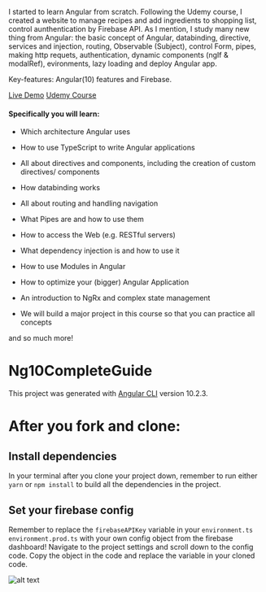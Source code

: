 I started to learn Angular from scratch. Following the Udemy course, I created a website to manage recipes and add ingredients to shopping list, control aunthentication by Firebase API. As I mention, I study many new thing from Angular: the basic concept of Angular, databinding, directive, services and injection, routing, Observable (Subject), control Form, pipes, making http requets, authentication, dynamic components (ngIf & modalRef), evironments, lazy loading and deploy Angular app.

Key-features: Angular(10) features and Firebase.

[Live Demo](https://ng10-complete-guide-9ac2d.firebaseapp.com/auth)
[Udemy Course](https://www.udemy.com/course/the-complete-guide-to-angular-2/)

#### Specifically you will learn:

- Which architecture Angular uses

- How to use TypeScript to write Angular applications

- All about directives and components, including the creation of custom directives/ components

- How databinding works

- All about routing and handling navigation

- What Pipes are and how to use them

- How to access the Web (e.g. RESTful servers)

- What dependency injection is and how to use it

- How to use Modules in Angular

- How to optimize your (bigger) Angular Application

- An introduction to NgRx and complex state management

- We will build a major project in this course so that you can practice all concepts

and so much more!

# Ng10CompleteGuide

This project was generated with [Angular CLI](https://github.com/angular/angular-cli) version 10.2.3.

# After you fork and clone:

## Install dependencies

In your terminal after you clone your project down, remember to run either `yarn` or `npm install` to build all the dependencies in the project.

## Set your firebase config

Remember to replace the `firebaseAPIKey` variable in your `environment.ts` `environment.prod.ts` with your own config object from the firebase dashboard! Navigate to the project settings and scroll down to the config code. Copy the object in the code and replace the variable in your cloned code.

![alt text](https://i.ibb.co/K9PFfM7/ng10-complete-guide-api-key.png "image to firebase config")
